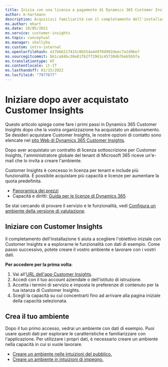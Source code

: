```yaml
---
title: Inizia con una licenza a pagamento di Dynamics 365 Customer Insights
author: m-hartmann
description: Acquisisci familiarità con il completamento dell'installazione in Dynamics 365 Customer Insights ed esplorane le capacità.
ms.author: mhart
ms.date: 10/05/2021
ms.service: customer-insights
ms.topic: conceptual
ms.manager: shellyha
ms.custom: intro-internal
ms.openlocfilehash: e17b66217415c0b554a449f0d992deec7e2d96e7
ms.sourcegitcommit: bb1ca84bc38e81fb2ff2961c457384b7beb5b5fa
ms.translationtype: HT
ms.contentlocale: it-IT
ms.lasthandoff: 01/15/2022
ms.locfileid: "7977677"
---
```

# <a name="get-started-after-purchasing-customer-insights"></a>Iniziare dopo aver acquistato Customer Insights

Questo articolo spiega come fare i primi passi in Dynamics 365 Customer Insights dopo che la vostra organizzazione ha acquistato un abbonamento. Se desideri acquistare Customer Insights, le nostre opzioni di contatto sono elencate nel [sito Web di Dynamics 365 Customer Insights](https://dynamics.microsoft.com/ai/customer-insights/). 

Dopo aver acquistato un contratto di licenza sottoscrizione per Customer Insights, l'amministratore globale del tenant di Microsoft 365 riceve un'e-mail che lo invita a creare l'ambiente. 

Customer Insights è concesso in licenza per tenant e include più funzionalità. È possibile acquistare più capacità e licenze per aumentare la quota predefinita. 
- [Panoramica dei prezzi](https://dynamics.microsoft.com/ai/customer-insights/pricing/)
- Capacità e diritti: [Guida per le licenze di Dynamics 365](https://go.microsoft.com/fwlink/?LinkId=866544)

Se stai cercando di provare il servizio e le funzionalità, vedi [Configura un ambiente della versione di valutazione](trial-signup.md).

## <a name="start-with-customer-insights"></a>Iniziare con Customer Insights

Il completamento dell'installazione ti aiuta a scegliere l'obiettivo iniziale con Customer Insights e a esplorarne le funzionalità con dati di esempio. Come passo successivo, potete creare il vostro ambiente e lavorare con i vostri dati.

**Per accedere per la prima volta**:

1. Vai all'[URL dell'app Customer Insights](https://home.ci.ai.dynamics.com).
1. Accedi con il tuo account aziendale o dell'istituto di istruzione. 
1. Accetta i termini di servizio e imposta le preferenze di contenuto per la tua istanza di Customer Insights.
1. Scegli la capacità su cui concentrarti fino ad arrivare alla pagina iniziale della capacità selezionata.

## <a name="create-your-own-environment"></a>Crea il tuo ambiente

Dopo il tuo primo accesso, vedrai un ambiente con dati di esempio. Puoi usare questi dati per esplorare le caratteristiche e familiarizzare con l'applicazione. Per utilizzare i propri dati, è necessario creare un ambiente nella capacità in cui si vuole lavorare.

- [Creare un ambiente nelle intuizioni del pubblico.](audience-insights/get-started-paid.md)
- [Creare un ambiente in intuizioni di impegno.](engagement-insights/create-new-environment.md) 



